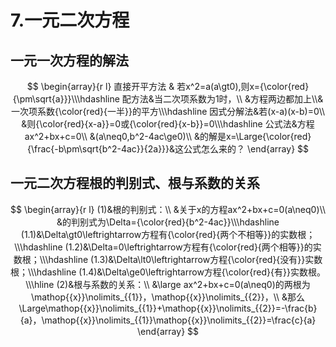 # 7.一元二次方程

## 一元一次方程的解法

$$
\begin{array}{r l}
直接开平方法 & 若x^2=a(a\gt0),则x={\color{red}{\pm\sqrt{a}}}\\\hdashline
配方法&当二次项系数为1时，\\
&方程两边都加上\\&一次项系数{\color{red}{一半}}的平方\\\hdashline
因式分解法&若(x-a)(x-b)=0\\
&则{\color{red}{x-a}}=0或{\color{red}{x-b}}=0\\\hdashline
公式法&方程ax^2+bx+c=0\\
&(a\neq0,b^2-4ac\ge0)\\
&的解是x=\Large{\color{red}{\frac{-b\pm\sqrt{b^2-4ac}}{2a}}}&这公式怎么来的？
\end{array}
$$

## 一元二次方程根的判别式、根与系数的关系
$$
\begin{array}{r l}
(1)&根的判别式：\\
&关于x的方程ax^2+bx+c=0(a\neq0)\\
&的判别式为\Delta={\color{red}{b^2-4ac}}\\\hdashline
(1.1)&\Delta\gt0\leftrightarrow方程有{\color{red}{两个不相等}}的实数根；\\\hdashline
(1.2)&\Delta=0\leftrightarrow方程有{\color{red}{两个相等}}的实数根；\\\hdashline
(1.3)&\Delta\lt0\leftrightarrow方程{\color{red}{没有}}实数根；\\\hdashline
(1.4)&\Delta\ge0\leftrightarrow方程{\color{red}{有}}实数根。\\\hline
(2)&根与系数的关系：\\
&\large ax^2+bx+c=0(a\neq0)的两根为\mathop{{x}}\nolimits_{{1}}，\mathop{{x}}\nolimits_{{2}}，\\
&那么\Large\mathop{{x}}\nolimits_{{1}}+\mathop{{x}}\nolimits_{{2}}=-\frac{b}{a}，\mathop{{x}}\nolimits_{{1}}\mathop{{x}}\nolimits_{{2}}=\frac{c}{a}
\end{array}
$$